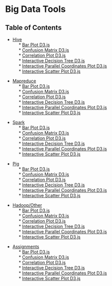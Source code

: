 # Big Data Tools

## Table of Contents

* [Hive](https://github.com/amir-ghaderi/Credit-Card-Default-Payments-Classification/blob/master/Project%20Report.pdf)  
&nbsp;&nbsp;&nbsp;&nbsp; * [Bar Plot D3.js](https://github.com/amir-ghaderi/Credit-Card-Default-Payments-Classification/tree/master/Visualizations%20Code/Bar%20Plot%20D3.js)
<br>&nbsp;&nbsp;&nbsp;&nbsp; * [Confusion Matrix D3.js](https://github.com/amir-ghaderi/Credit-Card-Default-Payments-Classification/tree/master/Visualizations%20Code/Confusion%20Matrix%20D3.js)
<br>&nbsp;&nbsp;&nbsp;&nbsp; * [Correlation Plot D3.js](https://github.com/amir-ghaderi/Credit-Card-Default-Payments-Classification/tree/master/Visualizations%20Code/Correlation%20Plot%20D3.js)
<br>&nbsp;&nbsp;&nbsp;&nbsp; * [Interactive Decision Tree D3.js](https://github.com/amir-ghaderi/Credit-Card-Default-Payments-Classification/tree/master/Visualizations%20Code/Interactive%20Decision%20Tree%20D3.js)
<br>&nbsp;&nbsp;&nbsp;&nbsp; * [Interactive Parallel Coordinates Plot D3.js](https://github.com/amir-ghaderi/Credit-Card-Default-Payments-Classification/tree/master/Visualizations%20Code/Interactive%20Parallel%20Coordinates%20D3.js)
<br>&nbsp;&nbsp;&nbsp;&nbsp; * [Interactive Scatter Plot D3.js](https://github.com/amir-ghaderi/Credit-Card-Default-Payments-Classification/tree/master/Visualizations%20Code/Interactive%20Scatter%20Plot%20D3.js)

* [Mapreduce](https://github.com/amir-ghaderi/Credit-Card-Default-Payments-Classification/blob/master/Project%20Report.pdf) 
<br>&nbsp;&nbsp;&nbsp;&nbsp; * [Bar Plot D3.js](https://github.com/amir-ghaderi/Credit-Card-Default-Payments-Classification/tree/master/Visualizations%20Code/Bar%20Plot%20D3.js)
<br>&nbsp;&nbsp;&nbsp;&nbsp; * [Confusion Matrix D3.js](https://github.com/amir-ghaderi/Credit-Card-Default-Payments-Classification/tree/master/Visualizations%20Code/Confusion%20Matrix%20D3.js)
<br>&nbsp;&nbsp;&nbsp;&nbsp; * [Correlation Plot D3.js](https://github.com/amir-ghaderi/Credit-Card-Default-Payments-Classification/tree/master/Visualizations%20Code/Correlation%20Plot%20D3.js)
<br>&nbsp;&nbsp;&nbsp;&nbsp; * [Interactive Decision Tree D3.js](https://github.com/amir-ghaderi/Credit-Card-Default-Payments-Classification/tree/master/Visualizations%20Code/Interactive%20Decision%20Tree%20D3.js)
<br>&nbsp;&nbsp;&nbsp;&nbsp; * [Interactive Parallel Coordinates Plot D3.js](https://github.com/amir-ghaderi/Credit-Card-Default-Payments-Classification/tree/master/Visualizations%20Code/Interactive%20Parallel%20Coordinates%20D3.js)
<br>&nbsp;&nbsp;&nbsp;&nbsp; * [Interactive Scatter Plot D3.js](https://github.com/amir-ghaderi/Credit-Card-Default-Payments-Classification/tree/master/Visualizations%20Code/Interactive%20Scatter%20Plot%20D3.js)


* [Spark](https://github.com/amir-ghaderi/Credit-Card-Default-Payments-Classification/blob/master/Project%20Report.pdf) 
<br>&nbsp;&nbsp;&nbsp;&nbsp; * [Bar Plot D3.js](https://github.com/amir-ghaderi/Credit-Card-Default-Payments-Classification/tree/master/Visualizations%20Code/Bar%20Plot%20D3.js)
<br>&nbsp;&nbsp;&nbsp;&nbsp; * [Confusion Matrix D3.js](https://github.com/amir-ghaderi/Credit-Card-Default-Payments-Classification/tree/master/Visualizations%20Code/Confusion%20Matrix%20D3.js)
<br>&nbsp;&nbsp;&nbsp;&nbsp; * [Correlation Plot D3.js](https://github.com/amir-ghaderi/Credit-Card-Default-Payments-Classification/tree/master/Visualizations%20Code/Correlation%20Plot%20D3.js)
<br>&nbsp;&nbsp;&nbsp;&nbsp; * [Interactive Decision Tree D3.js](https://github.com/amir-ghaderi/Credit-Card-Default-Payments-Classification/tree/master/Visualizations%20Code/Interactive%20Decision%20Tree%20D3.js)
<br>&nbsp;&nbsp;&nbsp;&nbsp; * [Interactive Parallel Coordinates Plot D3.js](https://github.com/amir-ghaderi/Credit-Card-Default-Payments-Classification/tree/master/Visualizations%20Code/Interactive%20Parallel%20Coordinates%20D3.js)
<br>&nbsp;&nbsp;&nbsp;&nbsp; * [Interactive Scatter Plot D3.js](https://github.com/amir-ghaderi/Credit-Card-Default-Payments-Classification/tree/master/Visualizations%20Code/Interactive%20Scatter%20Plot%20D3.js)


* [Pig](https://github.com/amir-ghaderi/Credit-Card-Default-Payments-Classification/blob/master/Project%20Report.pdf) 
<br>&nbsp;&nbsp;&nbsp;&nbsp; * [Bar Plot D3.js](https://github.com/amir-ghaderi/Credit-Card-Default-Payments-Classification/tree/master/Visualizations%20Code/Bar%20Plot%20D3.js)
<br>&nbsp;&nbsp;&nbsp;&nbsp; * [Confusion Matrix D3.js](https://github.com/amir-ghaderi/Credit-Card-Default-Payments-Classification/tree/master/Visualizations%20Code/Confusion%20Matrix%20D3.js)
<br>&nbsp;&nbsp;&nbsp;&nbsp; * [Correlation Plot D3.js](https://github.com/amir-ghaderi/Credit-Card-Default-Payments-Classification/tree/master/Visualizations%20Code/Correlation%20Plot%20D3.js)
<br>&nbsp;&nbsp;&nbsp;&nbsp; * [Interactive Decision Tree D3.js](https://github.com/amir-ghaderi/Credit-Card-Default-Payments-Classification/tree/master/Visualizations%20Code/Interactive%20Decision%20Tree%20D3.js)
<br>&nbsp;&nbsp;&nbsp;&nbsp; * [Interactive Parallel Coordinates Plot D3.js](https://github.com/amir-ghaderi/Credit-Card-Default-Payments-Classification/tree/master/Visualizations%20Code/Interactive%20Parallel%20Coordinates%20D3.js)
<br>&nbsp;&nbsp;&nbsp;&nbsp; * [Interactive Scatter Plot D3.js](https://github.com/amir-ghaderi/Credit-Card-Default-Payments-Classification/tree/master/Visualizations%20Code/Interactive%20Scatter%20Plot%20D3.js)


* [Hadoop/Other](https://github.com/amir-ghaderi/Credit-Card-Default-Payments-Classification/blob/master/Project%20Report.pdf) 
<br>&nbsp;&nbsp;&nbsp;&nbsp; * [Bar Plot D3.js](https://github.com/amir-ghaderi/Credit-Card-Default-Payments-Classification/tree/master/Visualizations%20Code/Bar%20Plot%20D3.js)
<br>&nbsp;&nbsp;&nbsp;&nbsp; * [Confusion Matrix D3.js](https://github.com/amir-ghaderi/Credit-Card-Default-Payments-Classification/tree/master/Visualizations%20Code/Confusion%20Matrix%20D3.js)
<br>&nbsp;&nbsp;&nbsp;&nbsp; * [Correlation Plot D3.js](https://github.com/amir-ghaderi/Credit-Card-Default-Payments-Classification/tree/master/Visualizations%20Code/Correlation%20Plot%20D3.js)
<br>&nbsp;&nbsp;&nbsp;&nbsp; * [Interactive Decision Tree D3.js](https://github.com/amir-ghaderi/Credit-Card-Default-Payments-Classification/tree/master/Visualizations%20Code/Interactive%20Decision%20Tree%20D3.js)
<br>&nbsp;&nbsp;&nbsp;&nbsp; * [Interactive Parallel Coordinates Plot D3.js](https://github.com/amir-ghaderi/Credit-Card-Default-Payments-Classification/tree/master/Visualizations%20Code/Interactive%20Parallel%20Coordinates%20D3.js)
<br>&nbsp;&nbsp;&nbsp;&nbsp; * [Interactive Scatter Plot D3.js](https://github.com/amir-ghaderi/Credit-Card-Default-Payments-Classification/tree/master/Visualizations%20Code/Interactive%20Scatter%20Plot%20D3.js)

* [Assignments](https://github.com/amir-ghaderi/Credit-Card-Default-Payments-Classification/blob/master/Project%20Report.pdf) 
<br>&nbsp;&nbsp;&nbsp;&nbsp; * [Bar Plot D3.js](https://github.com/amir-ghaderi/Credit-Card-Default-Payments-Classification/tree/master/Visualizations%20Code/Bar%20Plot%20D3.js)
<br>&nbsp;&nbsp;&nbsp;&nbsp; * [Confusion Matrix D3.js](https://github.com/amir-ghaderi/Credit-Card-Default-Payments-Classification/tree/master/Visualizations%20Code/Confusion%20Matrix%20D3.js)
<br>&nbsp;&nbsp;&nbsp;&nbsp; * [Correlation Plot D3.js](https://github.com/amir-ghaderi/Credit-Card-Default-Payments-Classification/tree/master/Visualizations%20Code/Correlation%20Plot%20D3.js)
<br>&nbsp;&nbsp;&nbsp;&nbsp; * [Interactive Decision Tree D3.js](https://github.com/amir-ghaderi/Credit-Card-Default-Payments-Classification/tree/master/Visualizations%20Code/Interactive%20Decision%20Tree%20D3.js)
<br>&nbsp;&nbsp;&nbsp;&nbsp; * [Interactive Parallel Coordinates Plot D3.js](https://github.com/amir-ghaderi/Credit-Card-Default-Payments-Classification/tree/master/Visualizations%20Code/Interactive%20Parallel%20Coordinates%20D3.js)
<br>&nbsp;&nbsp;&nbsp;&nbsp; * [Interactive Scatter Plot D3.js](https://github.com/amir-ghaderi/Credit-Card-Default-Payments-Classification/tree/master/Visualizations%20Code/Interactive%20Scatter%20Plot%20D3.js)
